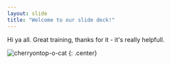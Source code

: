 ```yaml
---
layout: slide
title: "Welcome to our slide deck!"
---
```


Hi ya all. Great training, thanks for it - it's really helpfull.

![cherryontop-o-cat](https://octodex.github.com/images/cherryontop-o-cat.png)
{: .center}

